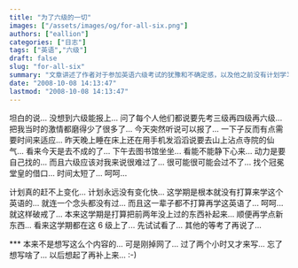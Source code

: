 ```yaml
---
title: "为了六级的一切"
images: ["/assets/images/og/for-all-six.png"]
authors: ["eallion"]
categories: ["日志"]
tags: ["英语","六级"]
draft: false
slug: "for-all-six"
summary: "文章讲述了作者对于参加英语六级考试的犹豫和不确定感，以及他之前没有计划学习英语的想法。然而，由于突然听说可以报名参加六级考试，作者决定尝试一下。虽然时间紧迫且可能过不了这个难关，但作者还是希望能找到动力并努力备考。最后，作者提到自己本来打算在这个学期补习其他课程和学习新东西，但现在似乎都要花在准备六级上了。"
date: "2008-10-08 14:13:47"
lastmod: "2008-10-08 14:13:47"
---
```


坦白的说... 没想到六级能报上...
问了每个人他们都说要先考三级再四级再六级... 把我当时的激情都磨得少了很多了...
今天突然听说可以报了... 一下子反而有点需要时间来适应...
昨天晚上睡在床上还在用手机发滔滔说要去山上沾点寺院的仙气...
看来今天是去不成的了...
下午去图书馆坐坐... 看能不能静下心来...
动力是要自己找的...
而且六级应该对我来说很难过了... 很可能很可能会过不了...
找个冠冕堂皇的借口... 时间太短了... 呵呵...

计划真的赶不上变化... 计划永远没有变化快...
这学期是根本就没有打算来学这个英语的... 就连一个念头都没有过... 而且这一辈子都不打算再学这英语了...
呵呵... 就这样破戒了...
本来这学期是打算把前两年没上过的东西补起来... 顺便再学点新东西... 看来这学期都在这 6 级上了...
先试试看了... 其他的等考了再说了...

  *** 本来不是想写这么个内容的... 可是刚掉网了... 过了两个小时又才来写... 忘了想写啥了... 以后想起了再补上来...   :-)
